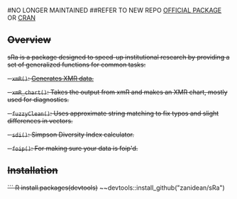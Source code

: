 #NO LONGER MAINTAINED 
##REFER TO NEW REPO [OFFICIAL PACKAGE](https://github.com/Zanidean/xmrr) OR [CRAN](https://cran.r-project.org/web/packages/xmrr/)


~~Overview~~
---------

~~sRa is a package designed to speed-up institutional research by providing a set of generalized functions for common tasks:~~

~~- `xmR()`: [Generates XMR data.](https://sramhc.shinyapps.io/xmrbuilder/)~~

~~- `xmR_chart()`: Takes the output from xmR and makes an XMR chart, mostly used for diagnostics.~~

~~- `fuzzyClean()`: Uses approximate string matching to fix typos and slight differences in vectors.~~

~~- `sdi()`: Simpson Diversity Index calculator.~~

~~- `foip()`: For making sure your data is foip'd.~~

~~Installation~~
------------
~~``` R
install.packages(devtools)~~
~~devtools::install_github("zanidean/sRa")
```~~

